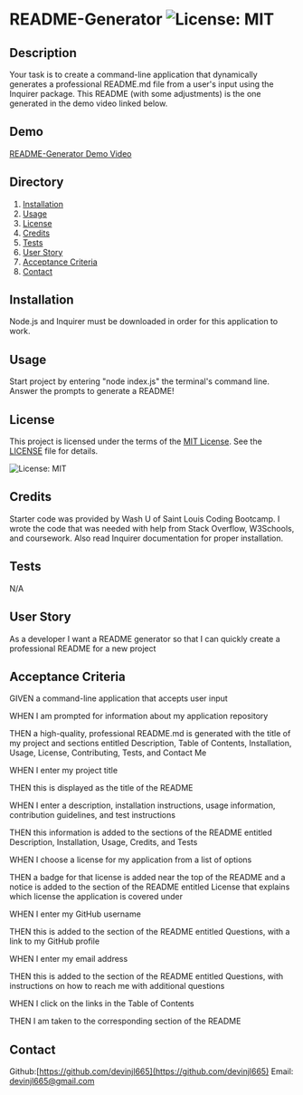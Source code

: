 # README-Generator ![License: MIT](https://img.shields.io/badge/License-MIT-yellow.svg)
    
## Description
    
Your task is to create a command-line application that dynamically generates a professional README.md file from a user's input using the Inquirer package. This README (with some adjustments) is the one generated in the demo video linked below.

## Demo

<a href="https://drive.google.com/file/d/1WLX_7m1fWAGo0dFg0IhAzgtVJeRRFTbq/view?usp=drive_link"> README-Generator Demo Video </a>
    
## Directory
    
1. [Installation](#installation)
2. [Usage](#usage)
3. [License](#license)
4. [Credits](#credits)
5. [Tests](#tests)
6. [User Story](#user-story)
7. [Acceptance Criteria](#acceptance-criteria)
8. [Contact](#contact)
    
## Installation 

Node.js and Inquirer must be downloaded in order for this application to work.

## Usage

Start project by entering "node index.js" the terminal's command line. Answer the prompts to generate a README!

## License
    
This project is licensed under the terms of the [MIT License](https://opensource.org/licenses/MIT). See the [LICENSE](LICENSE) file for details.

![License: MIT](https://img.shields.io/badge/License-MIT-yellow.svg)


## Credits

Starter code was provided by Wash U of Saint Louis Coding Bootcamp. I wrote the code that was needed with help from Stack Overflow, W3Schools, and coursework. Also read Inquirer documentation for proper installation.

## Tests

N/A

## User Story

As a developer I want a README generator so that I can quickly create a professional README for a new project


## Acceptance Criteria

GIVEN a command-line application that accepts user input

WHEN I am prompted for information about my application repository

THEN a high-quality, professional README.md is generated with the title of my project and sections entitled Description, Table of Contents, Installation, Usage, License, Contributing, Tests, and Contact Me

WHEN I enter my project title

THEN this is displayed as the title of the README

WHEN I enter a description, installation instructions, usage information, contribution guidelines, and test instructions

THEN this information is added to the sections of the README entitled Description, Installation, Usage, Credits, and Tests

WHEN I choose a license for my application from a list of options

THEN a badge for that license is added near the top of the README and a notice is added to the section of the README entitled License that explains which license the application is covered under

WHEN I enter my GitHub username

THEN this is added to the section of the README entitled Questions, with a link to my GitHub profile

WHEN I enter my email address

THEN this is added to the section of the README entitled Questions, with instructions on how to reach me with additional questions

WHEN I click on the links in the Table of Contents

THEN I am taken to the corresponding section of the README

## Contact

Github:[https://github.com/devinjl665](https://github.com/devinjl665)
Email: devinjl665@gmail.com